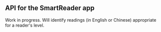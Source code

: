 ## API for the SmartReader app

Work in progress. Will identify readings (in English or Chinese) appropriate for a reader's level.
